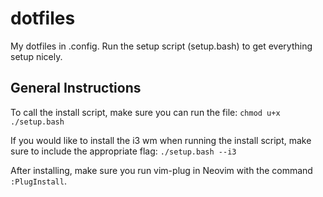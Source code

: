 # dotfiles
My dotfiles in .config. Run the setup script (setup.bash) to get everything setup nicely.

## General Instructions
To call the install script, make sure you can run the file:
`chmod u+x ./setup.bash`

If you would like to install the i3 wm when running the install script, make sure to include the appropriate flag:
`./setup.bash --i3`

After installing, make sure you run vim-plug in Neovim with the command `:PlugInstall`.
